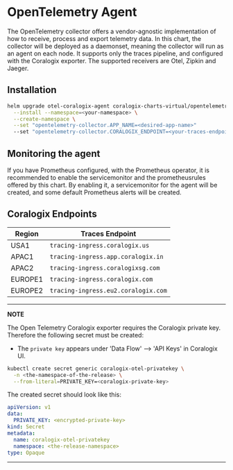 # OpenTelemetry Agent
The OpenTelemetry collector offers a vendor-agnostic implementation of how to receive, process and export telemetry data. 
In this chart, the collector will be deployed as a daemonset, meaning the collector will run as an agent on each node.
It supports only the traces pipeline, and configured with the Coralogix exporter.
The supported receivers are Otel, Zipkin and Jaeger. 

## Installation
```bash
helm upgrade otel-coralogix-agent coralogix-charts-virtual/opentelemetry-agent \
  --install --namespace=<your-namespace> \
  --create-namespace \
  --set "opentelemetry-collector.APP_NAME=<desired-app-name>"
  --set "opentelemetry-collector.CORALOGIX_ENDPOINT=<your-traces-endpoint>"
```

## Monitoring the agent
If you have Prometheus configured, with the Prometheus operator, it is recommended to enable the servicemonitor and the prometheusrules offered by this chart. By enabling it, a servicemonitor for the agent will be created, and some default Prometheus alerts will be created.    

## Coralogix Endpoints

| Region  | Traces Endpoint
|---------|------------------------------------------|
| USA1	  | `tracing-ingress.coralogix.us`           |
| APAC1   | `tracing-ingress.app.coralogix.in`       |
| APAC2   | `tracing-ingress.coralogixsg.com`        |
| EUROPE1 | `tracing-ingress.coralogix.com`          |
| EUROPE2 | `tracing-ingress.eu2.coralogix.com`      |

---
**NOTE**

The Open Telemetry Coralogix exporter requires the Coralogix private key. Therefore the following secret must be created: 

* The `private key` appears under 'Data Flow' --> 'API Keys' in Coralogix UI.

```bash
kubectl create secret generic coralogix-otel-privatekey \
  -n <the-namespace-of-the-release> \
  --from-literal=PRIVATE_KEY=<coralogix-private-key>
```

The created secret should look like this:
```yaml
apiVersion: v1
data:
  PRIVATE_KEY: <encrypted-private-key>
kind: Secret
metadata:
  name: coralogix-otel-privatekey
  namespace: <the-release-namespace>
type: Opaque
```

---